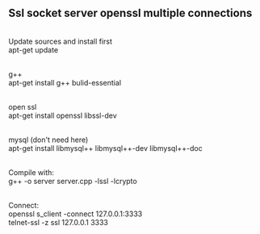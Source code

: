 ## Ssl socket server openssl multiple connections

<br> Update sources and install first <br>
apt-get update

<br> g++ <br>
apt-get install g++ bulid-essential

<br> open ssl <br>
apt-get install openssl libssl-dev 

<br> mysql (don't need here) <br>
apt-get install libmysql++ libmysql++-dev libmysql++-doc

<br> Compile with: <br>
g++ -o server server.cpp -lssl -lcrypto 

<br> Connect:<br>
openssl s_client -connect 127.0.0.1:3333 <br>
telnet-ssl -z ssl 127.0.0.1 3333 <br>
